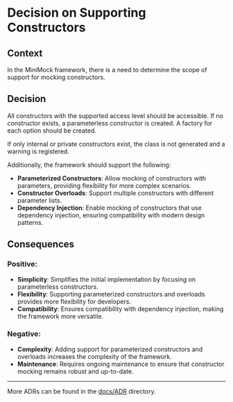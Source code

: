 ﻿# Decision on Supporting Constructors

## Context

In the MiniMock framework, there is a need to determine the scope of support for mocking constructors.

## Decision

All constructors with the supported access level should be accessible. If no constructor exists, a parameterless constructor is created.
A factory for each option should be created.

If only internal or private constructors exist, the class is not generated and a warning is registered.

Additionally, the framework should support the following:

- **Parameterized Constructors**: Allow mocking of constructors with parameters, providing flexibility for more complex scenarios.
- **Constructor Overloads**: Support multiple constructors with different parameter lists.
- **Dependency Injection**: Enable mocking of constructors that use dependency injection, ensuring compatibility with modern design patterns.

## Consequences

### Positive:

- **Simplicity**: Simplifies the initial implementation by focusing on parameterless constructors.
- **Flexibility**: Supporting parameterized constructors and overloads provides more flexibility for developers.
- **Compatibility**: Ensures compatibility with dependency injection, making the framework more versatile.

### Negative:

- **Complexity**: Adding support for parameterized constructors and overloads increases the complexity of the framework.
- **Maintenance**: Requires ongoing maintenance to ensure that constructor mocking remains robust and up-to-date.

---

More ADRs can be found in the [docs/ADR](../README.md) directory.
